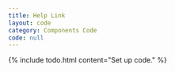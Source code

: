 ```yaml
---
title: Help Link
layout: code
category: Components Code
code: null
---
```


{% include todo.html content="Set up code." %}

